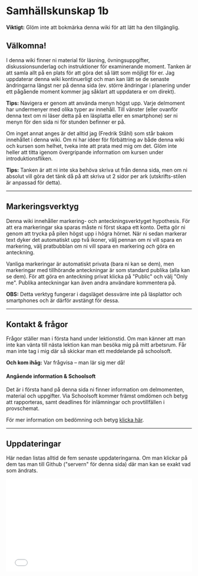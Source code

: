 # Samhällskunskap 1b

**Viktigt:** Glöm inte att bokmärka denna wiki för att lätt ha den tillgänglig.

## Välkomna!

I denna wiki finner ni material för läsning, övningsuppgifter, diskussionsunderlag och instruktioner för examinerande moment. Tanken är att samla allt på en plats för att göra det så lätt som möjligt för er. Jag uppdaterar denna wiki kontinuerligt och man kan lätt se de senaste ändringarna längst ner på denna sida (ev. större ändringar i planering under ett pågående moment kommer jag såklart att uppdatera er om direkt). 

**Tips:** Navigera er genom att använda menyn högst upp. Varje delmoment har undermenyer med olika typer av innehåll. Till vänster (eller ovanför denna text om ni läser detta på en läsplatta eller en smartphone) ser ni menyn för den sida ni för stunden befinner er på.

Om inget annat anges är det alltid jag (Fredrik Ståhl) som står bakom innehållet i denna wiki. Om ni har idéer för förbättring av både denna wiki och kursen som helhet, tveka inte att prata med mig om det. Glöm inte heller att titta igenom övergripande information om kursen under introduktionsfliken. 

**Tips:** Tanken är att ni inte ska behöva skriva ut från denna sida, men om ni absolut vill göra det tänk då på att skriva ut 2 sidor per ark (utskrifts-stilen är anpassad för detta).

***

## Markeringsverktyg

Denna wiki innehåller markering- och anteckningsverktyget hypothesis. För att era markeringar ska sparas måste ni först skapa ett konto. Detta gör ni genom att trycka på pilen högst upp i högra hörnet. När ni sedan markerar text dyker det automatiskt upp två ikoner, välj pennan om ni vill spara en markering, välj pratbubblan om ni vill spara en markering _och_ göra en anteckning. 

Vanliga markeringar är automatiskt privata (bara ni kan se dem), men markeringar med tillhörande anteckningar är som standard publika (alla kan se dem). För att göra en anteckning privat klicka på "Public" och välj "Only me". Publika anteckningar kan även andra användare kommentera på.

**OBS:** Detta verktyg fungerar i dagsläget dessvärre inte på läsplattor och smartphones och är därför avstängt för dessa. 

***

## Kontakt & frågor

Frågor ställer man i första hand under lektionstid. Om man känner att man inte kan vänta till nästa lektion kan man besöka mig på mitt arbetsrum. Får man inte tag i mig där så skickar man ett meddelande på schoolsoft. 

**Och kom ihåg:** Var frågvisa – man lär sig mer då!

#### Angående information & Schoolsoft

Det är i första hand på denna sida ni finner information om delmomenten, material och uppgifter. Via Schoolsoft kommer främst omdömen och betyg att rapporteras, samt deadlines för inlämningar och provtillfällen i provschemat. 

För mer information om bedömning och betyg [klicka här](1_intro/bedomning.md).

***

## Uppdateringar

Här nedan listas alltid de fem senaste uppdateringarna. Om man klickar på dem tas man till Github ("servern" för denna sida) där man kan se exakt vad som ändrats.

<iframe src="x_meta/0_includes/commits/?username=itsmakingme292&repo=sam01b&branch=gh-pages&limit=5"
  allowtransparency="true" frameborder="0" scrolling="no" width="100%" height="250px"></iframe>
